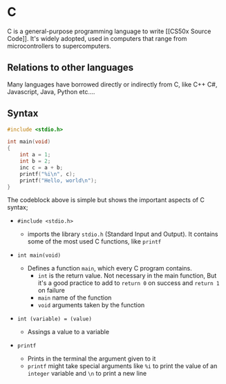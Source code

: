 # C
C is a general-purpose programming language to write [[CS50x Source Code]]. It's widely adopted, used in computers that range from microcontrollers to supercomputers.

## Relations to other languages
Many languages have borrowed directly or indirectly from C, like C++ C#, Javascript, Java, Python etc....

## Syntax
```c
#include <stdio.h>

int main(void)
{
    int a = 1;
    int b = 2;
    inc c = a + b;
    printf("%i\n", c);
    printf("Hello, world\n");
}
```

The codeblock above is simple but shows the important aspects of C syntax;

- `#include <stdio.h>` 
    - imports the library `stdio.h` (Standard Input and Output). It contains some of the most used C functions, like `printf`  
- `int main(void)` 
    - Defines a function `main`, which every C program contains. 
        - `int` is the return value. Not necessary in the main function, But it's a good practice to add to `return 0` on success and `return 1` on failure
        - `main` name of the function
        - `void` arguments taken by the function

- `int (variable) = (value)`
    - Assings a value to a variable
- `printf`
    - Prints in the terminal the argument given to it
    - `printf` might take special arguments like `%i` to print the value of an `integer` variable and `\n` to print a new line

